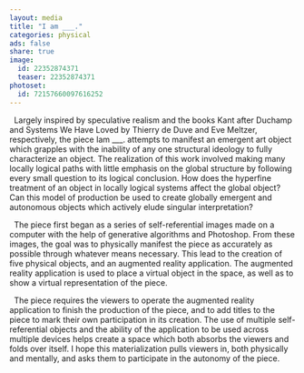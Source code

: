 ```yaml
---
layout: media
title: "I am ___."
categories: physical
ads: false
share: true
image:
  id: 22352874371
  teaser: 22352874371
photoset: 
  id: 72157660097616252
---
```


&nbsp; Largely inspired by speculative realism and the books K​ant after Duchamp and Systems We Have Loved by Thierry de Duve and Eve Meltzer, respectively, the piece I​am ___. attempts to manifest an emergent art object which grapples with the inability of any one structural ideology to fully characterize an object. The realization of this work involved making many locally logical paths with little emphasis on the global structure by following every small question to its logical conclusion. How does the hyperfine treatment of an object in locally logical systems affect the global object? Can this model of production be used to create globally emergent and autonomous objects which actively elude singular interpretation?

&nbsp; The piece first began as a series of self-referential images made on a computer with the help of generative algorithms and Photoshop. From these images, the goal was to physically manifest the piece as accurately as possible through whatever means necessary. This lead to the creation of five physical objects, and an augmented reality application. The augmented reality application is used to place a virtual object in the space, as well as to show a virtual representation of the piece.

&nbsp; The piece requires the viewers to operate the augmented reality application to finish the production of the piece, and to add titles to the piece to mark their own participation in its creation. The use of multiple self-referential objects and the ability of the application to be used across multiple devices helps create a space which both absorbs the viewers and folds over itself. I hope this materialization pulls viewers in, both physically and mentally, and asks them to participate in the autonomy of the piece.